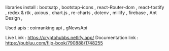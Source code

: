 libraries install :
bootsatp ,
bootstap-icons ,
react-Router-dom ,
react-tostify ,
redex & rtk ,
axious ,
chart.js ,
re-charts ,
dotenv ,
millify ,
firebase ,
Ant Design ,

Used apis :
coinranking api ,
gNewsApi

Live Link : https://cryptohubbs.netlify.app/
Documentation link : https://publuu.com/flip-book/790888/1748255
